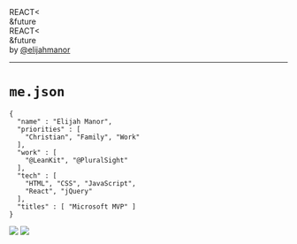 <!--
{
  "id": "Introduction"
}
-->

<div class="container">
  <div class="bttf">
    <div class="under">
      <span id="topline1">REACT&lt;</span><br>
      <span id="bottomline1">&amp;future </span>
    </div>
    <div class="over">
      <span id="topline2">REACT&lt;</span><br>
      <span id="bottomline2">&amp;future </span>
    </div>
  </div>
</div>

<div id="Introduction-twitter">by <a href="http://twitter.com/elijahmanor">@elijahmanor</a></div>

---

# `me.json`

<div class="Split">
  <div class="Split-column Split-column--wide">
    <pre class="language-javascript language--clean language--small"><code>{
  "name" : "Elijah Manor",
  "priorities" : [
    "Christian", "Family", "Work"
  ],
  "work" : [
    "@LeanKit", "@PluralSight"
  ],
  "tech" : [
    "HTML", "CSS", "JavaScript",
    "React", "jQuery"
  ],
  "titles" : [ "Microsoft MVP" ]
}</code></pre>
  </div>
  <div class="Split-column Split-column--wide">
    <img src="./img/myfamily.jpg" />
    <a href="http://leankit.com" target="_blank"><img src="./img/leankit-wallpaper.png" /></a>
  </div>
</div>  
